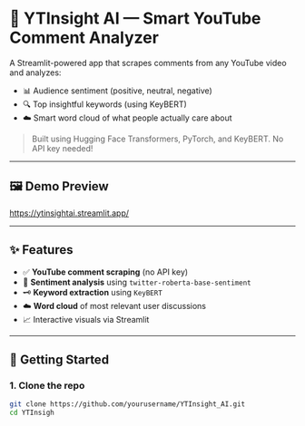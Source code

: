 # 🎥 YTInsight AI — Smart YouTube Comment Analyzer 

A Streamlit-powered app that scrapes comments from any YouTube video and analyzes:
- 📊 Audience sentiment (positive, neutral, negative)
- 🔍 Top insightful keywords (using KeyBERT)
- ☁️ Smart word cloud of what people actually care about

> Built using Hugging Face Transformers, PyTorch, and KeyBERT. No API key needed!

---

## 🖼️ Demo Preview
https://ytinsightai.streamlit.app/


---

## ✨ Features

- ✅ **YouTube comment scraping** (no API key)
- 🧠 **Sentiment analysis** using `twitter-roberta-base-sentiment`
- 🗝️ **Keyword extraction** using `KeyBERT`
- ☁️ **Word cloud** of most relevant user discussions
- 📈 Interactive visuals via Streamlit

---

## 🚀 Getting Started

### 1. Clone the repo
```bash
git clone https://github.com/yourusername/YTInsight_AI.git
cd YTInsigh
